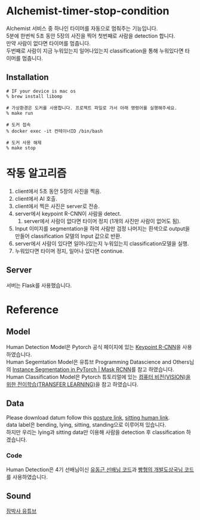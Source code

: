 # Alchemist-timer-stop-condition
Alchemist 서비스 중 하나인 타이머를 자동으로 멈춰주는 기능입니다.  
5분에 한번씩 5초 동안 5장의 사진을 찍어 첫번째로 사람을 detection 합니다.  
만약 사람이 없다면 타이머를 멈춥니다.  
두번째로 사람이 지금 누워있는지 일어나있는지 classification을 통해 누워있다면 타이머를 멈춥니다.

## Installation
```
# IF your device is mac os
% brew install libomp

# 가상환경은 도커를 사용합니다. 프로젝트 파일로 가서 아래 명령어를 실행해주세요.
% make run

# 도커 접속
% docker exec -it 컨테이너ID /bin/bash

# 도커 사용 해제
% make stop
```

# 작동 알고리즘
1. client에서 5초 동안 5장의 사진을 찍음.  
2. client에서 AI 호출.  
3. client에서 찍은 사진은 server로 전송.  
4. server에서 keypoint R-CNN이 사람을 detect.  
   1. server에서 사람이 없다면 타이머 정지 (1개의 사진만 사람이 없어도 됨).  
5. Input 이미지를 segmentation을 하여 사람만 검정 나머지는 흰색으로 output을 만들어 classification 모델의 Input 값으로 반환.  
6. server에서 사람이 있다면 일어나있는지 누워있는지 classification모델을 실행.  
7. 누워있다면 타이머 정지, 일어나 있다면 continue.

## Server
서버는 Flask를 사용했습니다.

# Reference

## Model
Human Detection Model은 Pytorch 공식 페이지에 있는 [Keypoint R-CNN](https://arxiv.org/abs/1703.06870)을 사용하였습니다.  
Human Segemtation Model은 유튜브 Programming Datascience and Others님의 [
Instance Segmentation in PyTorch | Mask RCNN](https://www.youtube.com/watch?v=f8iiTSCZ9FU)를 참고 하였습니다.  
Human Classification Model은 Pytorch 튜토리얼에 있는 [컴퓨터 비전(VISION)을 위한 전이학습(TRANSFER LEARNING)](https://tutorials.pytorch.kr/beginner/transfer_learning_tutorial.html)을 참고 하였습니다.

## Data
Please download datum follow this [posture link](https://www.kaggle.com/deepshah16/silhouettes-of-human-posture?select=bending), [sitting human link](http://www2.informatik.uni-freiburg.de/~oliveira/dataset.html).  
data label은 bending, lying, sitting, standing으로 이루어져 있습니다.  
하지만 우리는 lying과 sitting data만 이용해 사람을 detection 후 classification 하겠습니다.

### Code
Human Detection은 4기 선배님이신 [유동근 선배님 코드](https://github.com/DonggeunYu/HumanDetectionCCTV)과 [빵형의 개발도상국님 코드](https://www.youtube.com/watch?v=WgsZc_wS2qQ)를 사용하였습니다.  

## Sound
[잠박사 유튜브](https://www.youtube.com/channel/UClrKpnEehrQydacUHBptWcw/videos)

